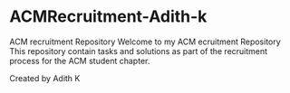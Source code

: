 # ACMRecruitment-Adith-k
ACM recruitment Repository Welcome to my ACM ecruitment Repository
This repository contain tasks and solutions as part of the recruitment process for the ACM student chapter.

Created by Adith K
